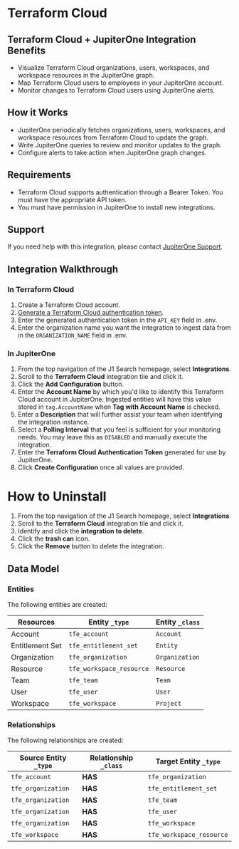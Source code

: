 # Terraform Cloud

## Terraform Cloud + JupiterOne Integration Benefits

*   Visualize Terraform Cloud organizations, users, workspaces, and workspace
    resources in the JupiterOne graph.
*   Map Terraform Cloud users to employees in your JupiterOne account.
*   Monitor changes to Terraform Cloud users using JupiterOne alerts.

## How it Works

*   JupiterOne periodically fetches organizations, users, workspaces, and
    workspace resources from Terraform Cloud to update the graph.
*   Write JupiterOne queries to review and monitor updates to the graph.
*   Configure alerts to take action when JupiterOne graph changes.

## Requirements

*   Terraform Cloud supports authentication through a Bearer Token. You must have
    the appropriate API token.
*   You must have permission in JupiterOne to install new integrations.

## Support

If you need help with this integration, please contact
[JupiterOne Support](https://support.jupiterone.io).

## Integration Walkthrough

### In Terraform Cloud

1.  Create a Terraform Cloud account.
2.  [Generate a Terraform Cloud authentication token](https://www.terraform.io/cloud-docs/api-docs#authentication).
3.  Enter the generated authentication token in the `API_KEY` field in .env.
4.  Enter the organization name you want the integration to ingest data from in
    the `ORGANIZATION_NAME` field in .env.

### In JupiterOne

1.  From the top navigation of the J1 Search homepage, select **Integrations**.
2.  Scroll to the **Terraform Cloud** integration tile and click it.
3.  Click the **Add Configuration** button.
4.  Enter the **Account Name** by which you'd like to identify this Terraform
    Cloud account in JupiterOne. Ingested entities will have this value stored in
    `tag.AccountName` when **Tag with Account Name** is checked.
5.  Enter a **Description** that will further assist your team when identifying
    the integration instance.
6.  Select a **Polling Interval** that you feel is sufficient for your monitoring
    needs. You may leave this as `DISABLED` and manually execute the integration.
7.  Enter the **Terraform Cloud Authentication Token** generated for use by
    JupiterOne.
8.  Click **Create Configuration** once all values are provided.

# How to Uninstall

1.  From the top navigation of the J1 Search homepage, select **Integrations**.
2.  Scroll to the **Terraform Cloud** integration tile and click it.
3.  Identify and click the **integration to delete**.
4.  Click the **trash can** icon.
5.  Click the **Remove** button to delete the integration.

<!-- {J1_DOCUMENTATION_MARKER_START} -->

<!--
********************************************************************************
NOTE: ALL OF THE FOLLOWING DOCUMENTATION IS GENERATED USING THE
"j1-integration document" COMMAND. DO NOT EDIT BY HAND! PLEASE SEE THE DEVELOPER
DOCUMENTATION FOR USAGE INFORMATION:

https://github.com/JupiterOne/sdk/blob/main/docs/integrations/development.md
********************************************************************************
-->

## Data Model

### Entities

The following entities are created:

| Resources       | Entity `_type`           | Entity `_class` |
| --------------- | ------------------------ | --------------- |
| Account         | `tfe_account`            | `Account`       |
| Entitlement Set | `tfe_entitlement_set`    | `Entity`        |
| Organization    | `tfe_organization`       | `Organization`  |
| Resource        | `tfe_workspace_resource` | `Resource`      |
| Team            | `tfe_team`               | `Team`          |
| User            | `tfe_user`               | `User`          |
| Workspace       | `tfe_workspace`          | `Project`       |

### Relationships

The following relationships are created:

| Source Entity `_type` | Relationship `_class` | Target Entity `_type`    |
| --------------------- | --------------------- | ------------------------ |
| `tfe_account`         | **HAS**               | `tfe_organization`       |
| `tfe_organization`    | **HAS**               | `tfe_entitlement_set`    |
| `tfe_organization`    | **HAS**               | `tfe_team`               |
| `tfe_organization`    | **HAS**               | `tfe_user`               |
| `tfe_organization`    | **HAS**               | `tfe_workspace`          |
| `tfe_workspace`       | **HAS**               | `tfe_workspace_resource` |

<!--
********************************************************************************
END OF GENERATED DOCUMENTATION AFTER BELOW MARKER
********************************************************************************
-->

<!-- {J1_DOCUMENTATION_MARKER_END} -->
 
<!--  jupiterOneDocVersion=1-0-1 -->